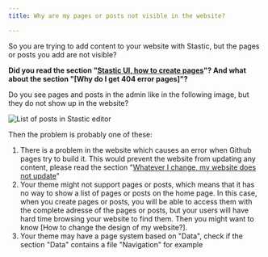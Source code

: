 ```yaml
---
title: Why are my pages or posts not visible in the website?

---
```

So you are trying to add content to your website with Stastic, but the pages or posts you add are not visible? 

__Did you read the section "[Stastic UI, how to create pages](/docs/stastic-ui-how-to-create-pages)"? And what about the section "[Why do I get 404 error pages]"?__

Do you see pages and posts in the admin like in the following image, but they do not show up in the website?

![List of posts in Stastic editor](https://www.stastic.net//assets/2019-08-04-285836.png)

Then the problem is probably one of these:

1. There is a problem in the website which causes an error when Github pages try to build it. This would prevent the website from updating any content, please read the section "[Whatever I change, my website does not update](/docs/whatever-i-change-my-website-does-not-update)"
2. Your theme might not support pages or posts, which means that it has no way to show a list of pages or posts on the home page. In this case, when you create pages or posts, you will be able to access them with the complete adresse of the pages or posts, but your users will have hard time browsing your website to find them. Then you might want to know [How to change the design of my website?].
3. Your theme may have a page system based on "Data", check if the section "Data" contains a file "Navigation" for example
